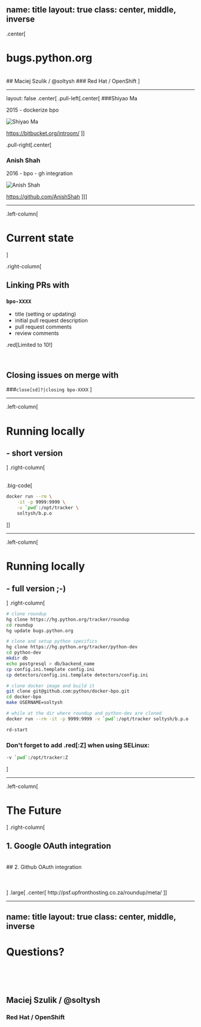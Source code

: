 name: title
layout: true
class: center, middle, inverse
---
.center[
# bugs.python.org
<br />
## Maciej Szulik / @soltysh
### Red Hat / OpenShift
]


---
layout: false
.center[
.pull-left[.center[
###Shiyao Ma

2015 - dockerize bpo

![Shiyao Ma](https://bitbucket.org/account/introom/avatar/256/?ts=1494893474)

https://bitbucket.org/introom/
]]

.pull-right[.center[
### Anish Shah
2016 - bpo - gh integration

![Anish Shah](https://avatars3.githubusercontent.com/u/3175743?v=3&s=400)

https://github.com/AnishShah
]]]


---
.left-column[
# Current state
]

.right-column[
## Linking PRs with
### `bpo-XXXX`

- title (setting or updating)
- initial pull request description
- pull request comments
- review comments

.red[Limited to 10!]

<br />

## Closing issues on merge with
###`close[sd]?|closing bpo-XXXX`
]


---
.left-column[
# Running locally
## - short version
]
.right-column[
<br />
<br />

.big-code[
```bash
docker run --rm \
    -it -p 9999:9999 \
    -v `pwd`:/opt/tracker \
    soltysh/b.p.o
```
]]


---
.left-column[
# Running locally
## - full version ;-)
]
.right-column[
```bash
# clone roundup
hg clone https://hg.python.org/tracker/roundup
cd roundup
hg update bugs.python.org

# clone and setup python specifics
hg clone https://hg.python.org/tracker/python-dev
cd python-dev
mkdir db
echo postgresql > db/backend_name
cp config.ini.template config.ini
cp detectors/config.ini.template detectors/config.ini

# clone docker image and build it
git clone git@github.com:python/docker-bpo.git
cd docker-bpo
make USERNAME=soltysh

# while at the dir where roundup and python-dev are cloned
docker run --rm -it -p 9999:9999 -v `pwd`:/opt/tracker soltysh/b.p.o

rd-start
```

### Don't forget to add .red[:Z] when using SELinux:
```bash
-v `pwd`:/opt/tracker:Z
```
]

---
.left-column[
# The Future
]
.right-column[
<br />
## 1. Google OAuth integration
<br />
## 2. Github OAuth integration
<br />
<br />
<br />
<br />
]
.large[
.center[
http://psf.upfronthosting.co.za/roundup/meta/
]]


---
name: title
layout: true
class: center, middle, inverse
---
# Questions?
<br /><br /><br />
## Maciej Szulik / @soltysh
### Red Hat / OpenShift
